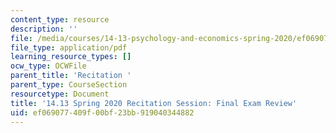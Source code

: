 ```yaml
---
content_type: resource
description: ''
file: /media/courses/14-13-psychology-and-economics-spring-2020/ef069077409f00bf23bb919040344882_MIT14_13s20_rec_final.pdf
file_type: application/pdf
learning_resource_types: []
ocw_type: OCWFile
parent_title: 'Recitation '
parent_type: CourseSection
resourcetype: Document
title: '14.13 Spring 2020 Recitation Session: Final Exam Review'
uid: ef069077-409f-00bf-23bb-919040344882
---
```

